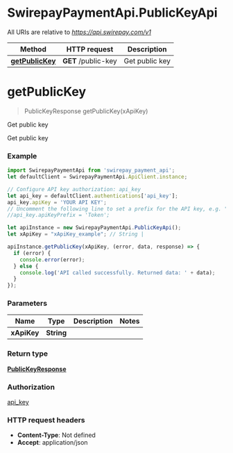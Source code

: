 # SwirepayPaymentApi.PublicKeyApi

All URIs are relative to *https://api.swirepay.com/v1*

Method | HTTP request | Description
------------- | ------------- | -------------
[**getPublicKey**](PublicKeyApi.md#getPublicKey) | **GET** /public-key | Get public key

<a name="getPublicKey"></a>
# **getPublicKey**
> PublicKeyResponse getPublicKey(xApiKey)

Get public key

Get public key

### Example
```javascript
import SwirepayPaymentApi from 'swirepay_payment_api';
let defaultClient = SwirepayPaymentApi.ApiClient.instance;

// Configure API key authorization: api_key
let api_key = defaultClient.authentications['api_key'];
api_key.apiKey = 'YOUR API KEY';
// Uncomment the following line to set a prefix for the API key, e.g. "Token" (defaults to null)
//api_key.apiKeyPrefix = 'Token';

let apiInstance = new SwirepayPaymentApi.PublicKeyApi();
let xApiKey = "xApiKey_example"; // String | 

apiInstance.getPublicKey(xApiKey, (error, data, response) => {
  if (error) {
    console.error(error);
  } else {
    console.log('API called successfully. Returned data: ' + data);
  }
});
```

### Parameters

Name | Type | Description  | Notes
------------- | ------------- | ------------- | -------------
 **xApiKey** | **String**|  | 

### Return type

[**PublicKeyResponse**](PublicKeyResponse.md)

### Authorization

[api_key](../README.md#api_key)

### HTTP request headers

 - **Content-Type**: Not defined
 - **Accept**: application/json

